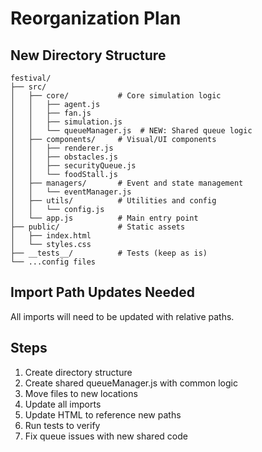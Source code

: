 # Reorganization Plan

## New Directory Structure
```
festival/
├── src/
│   ├── core/           # Core simulation logic
│   │   ├── agent.js
│   │   ├── fan.js
│   │   ├── simulation.js
│   │   └── queueManager.js  # NEW: Shared queue logic
│   ├── components/     # Visual/UI components
│   │   ├── renderer.js
│   │   ├── obstacles.js
│   │   ├── securityQueue.js
│   │   └── foodStall.js
│   ├── managers/       # Event and state management
│   │   └── eventManager.js
│   ├── utils/          # Utilities and config
│   │   └── config.js
│   └── app.js          # Main entry point
├── public/             # Static assets
│   ├── index.html
│   └── styles.css
├── __tests__/          # Tests (keep as is)
└── ...config files
```

## Import Path Updates Needed
All imports will need to be updated with relative paths.

## Steps
1. Create directory structure
2. Create shared queueManager.js with common logic
3. Move files to new locations
4. Update all imports
5. Update HTML to reference new paths
6. Run tests to verify
7. Fix queue issues with new shared code
